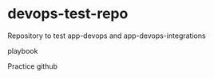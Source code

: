 # devops-test-repo

Repository to test app-devops and app-devops-integrations

playbook

Practice github 


